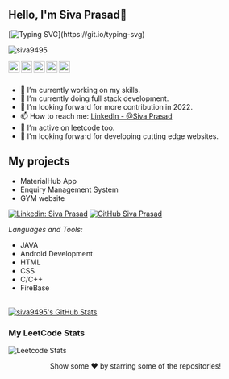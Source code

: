 ## Hello, I'm Siva Prasad👋

[![Typing SVG](https://readme-typing-svg.herokuapp.com?size=25&color=1A9AF7&lines=I'm+a+Full+Stack+devloper;+and+a+coder.)](https://git.io/typing-svg)

<p align="left"> <img src="https://komarev.com/ghpvc/?username=siva9495&label=Views&color=blue&style=plastic" alt="siva9495"/> </p>

<a href="https://www.linkedin.com/in/kadiyala-siva-prasad/">
  <img align="left" alt="Siva Prasad Linkdein" width="22px" src="https://cdn.jsdelivr.net/npm/simple-icons@v3/icons/linkedin.svg" />
</a>
<a href="https://github.com/siva9495">
  <img align="left" alt="Siva Prasad Github" width="22px" src="https://cdn.jsdelivr.net/npm/simple-icons@v3/icons/github.svg" />
</a>
<a href="https://t.me/Ronaldo">
  <img align="left" alt="Siva Prasad Telegram" width="22px" src="https://cdn.jsdelivr.net/npm/simple-icons@v3/icons/telegram.svg" />
</a>
<a href="https://www.instagram.com/_siva_prasad_07/">
  <img align="left" alt="Siva Prasad Instagram" width="22px" src="https://cdn.jsdelivr.net/npm/simple-icons@v3/icons/instagram.svg" />
</a>
<a href="https://www.facebook.com/siva.kadiyala.142/">
  <img align="left" alt="Siva Prasad Facebook" width="22px" src="https://cdn.jsdelivr.net/npm/simple-icons@v3/icons/facebook.svg" />
</a>

<br/>
<br/> 


- 🔭 I’m currently working on my skills.
- 🌱 I’m currently doing full stack development.
- 🤔 I’m looking forward for more contribution in 2022.
- 📫 How to reach me: [LinkedIn - @Siva Prasad](https://www.linkedin.com/in/kadiyala-siva-prasad/)
- 🌱 I’m active on leetcode too.
- 🤔 I’m looking forward for developing cutting edge websites.

## My projects
- MaterialHub App
- Enquiry Management System
- GYM website

[![Linkedin: Siva Prasad](https://img.shields.io/badge/-jatin-sohlot-blue?style=flat-square&logo=Linkedin&logoColor=white&link=https://www.linkedin.com/in/kadiyala-siva-prasad/)](https://www.linkedin.com/in/kadiyala-siva-prasad/)
[![GitHub Siva Prasad](https://img.shields.io/github/followers/codedfilepile?label=follow&style=social)](https://github.com/codedfilepile)


*Languages and Tools:*  
- JAVA
- Android Development
- HTML
- CSS
- C/C++
- FireBase

<br/>
<a href="https://github.com/siva9495">
 <img align="center" src="https://github-readme-stats.vercel.app/api?username=siva9495&show_icons=true&theme=light&line_height=27" alt="siva9495's GitHub Stats"/>
</a>

### My LeetCode Stats
![Leetcode Stats](https://leetcode.card.workers.dev/?username=siva_07)

<div align="center">
Show some ❤️ by starring some of the repositories!
</div>
